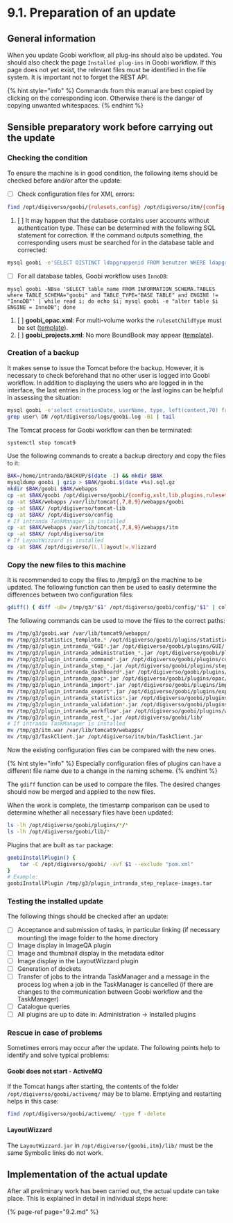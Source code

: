 # 9.1. Preparation of an update

## General information

When you update Goobi workflow, all plug-ins should also be updated. You should also check the page `Installed plug-ins` in Goobi workflow. If this page does not yet exist, the relevant files must be identified in the file system. It is important not to forget the REST API.

{% hint style="info" %}
Commands from this manual are best copied by clicking on the corresponding icon. Otherwise there is the danger of copying unwanted whitespaces.
{% endhint %}

## Sensible preparatory work before carrying out the update

### Checking the condition

To ensure the machine is in good condition, the following items should be checked before and/or after the update:

* [ ] Check configuration files for XML errors:

```bash
find /opt/digiverso/goobi/{rulesets,config} /opt/digiverso/itm/{config,templates} /etc/tomcat{,7,8,9}  -name "*.xml" -exec xmllint --noout {} \;
```

1. [ ] It may happen that the database contains user accounts without authentication type. These can be determined with the following SQL statement for correction. If the command outputs something, the corresponding users must be searched for in the database table and corrected:

```bash
mysql goobi -e'SELECT DISTINCT ldapgruppenid FROM benutzer WHERE ldapgruppenid NOT IN (SELECT ldapgruppenid FROM ldapgruppen) OR ldapgruppenid IS NULL'
```

* [ ] For all database tables, Goobi workflow uses `InnoDB`:

```text
mysql goobi -NBse 'SELECT table_name FROM INFORMATION_SCHEMA.TABLES where TABLE_SCHEMA="goobi" and TABLE_TYPE="BASE TABLE" and ENGINE != "InnoDB"' | while read i; do echo $i; mysql goobi -e "alter table $i ENGINE = InnoDB"; done
```

1. [ ] **goobi\_opac.xml**: For multi-volume works the `rulesetChildType` must be set \([template](https://github.com/intranda/goobi-workflow/blob/master/Goobi/install/config/goobi_opac.xml#L36)\).
2. [ ] **goobi\_projects.xml**: No more BoundBook may appear \([template](https://github.com/intranda/goobi-workflow/blob/master/Goobi/install/config/goobi_projects.xml)\).

### Creation of a backup

It makes sense to issue the Tomcat before the backup. However, it is necessary to check beforehand that no other user is logged into Goobi workflow. In addition to displaying the users who are logged in in the interface, the last entries in the process log or the last logins can be helpful in assessing the situation:

```bash
mysql goobi -e'select creationDate, userName, type, left(content,70) from journal order by creationDate desc limit 30'
grep user\ DN /opt/digiverso/logs/goobi.log -B1 | tail
```

The Tomcat process for Goobi workflow can then be terminated:

```bash
systemctl stop tomcat9
```

Use the following commands to create a backup directory and copy the files to it:

```bash
BAK=/home/intranda/BACKUP/$(date -I) && mkdir $BAK
mysqldump goobi | gzip > $BAK/goobi.$(date +%s).sql.gz
mkdir $BAK/goobi $BAK/webapps
cp -at $BAK/goobi /opt/digiverso/goobi/{config,xslt,lib,plugins,rulesets,scripts}
cp -at $BAK/webapps /var/lib/tomcat{,7,8,9}/webapps/goobi
cp -at $BAK/ /opt/digiverso/tomcat-lib
cp -at $BAK/ /opt/digiverso/config
# If intranda TaskManager is installed
cp -at $BAK/webapps /var/lib/tomcat{,7,8,9}/webapps/itm
cp -at $BAK/ /opt/digiverso/itm
# If LayoutWizzard is installed
cp -at $BAK /opt/digiverso/[L,l]ayout[w,W]izzard
```

### Copy the new files to this machine

It is recommended to copy the files to /tmp/g3 on the machine to be updated. The following function can then be used to easily determine the differences between two configuration files:

```bash
gdiff() { diff -uBw /tmp/g3/"$1" /opt/digiverso/goobi/config/"$1" | colordiff; }
```

The following commands can be used to move the files to the correct paths:

```bash
mv /tmp/g3/goobi.war /var/lib/tomcat9/webapps/
mv /tmp/g3/statistics_template.* /opt/digiverso/goobi/plugins/statistics/
mv /tmp/g3/plugin_intranda_*GUI*.jar /opt/digiverso/goobi/plugins/GUI/
mv /tmp/g3/plugin_intranda_administration_*.jar /opt/digiverso/goobi/plugins/administration/
mv /tmp/g3/plugin_intranda_command*.jar /opt/digiverso/goobi/plugins/command/
mv /tmp/g3/plugin_intranda_step_*.jar /opt/digiverso/goobi/plugins/step/
mv /tmp/g3/plugin_intranda_dashboard*.jar /opt/digiverso/goobi/plugins/dashboard/
mv /tmp/g3/plugin_intranda_opac*.jar /opt/digiverso/goobi/plugins/opac/
mv /tmp/g3/plugin_intranda_import*.jar /opt/digiverso/goobi/plugins/import/
mv /tmp/g3/plugin_intranda_export*.jar /opt/digiverso/goobi/plugins/export/
mv /tmp/g3/plugin_intranda_statistics*.jar /opt/digiverso/goobi/plugins/statistics/
mv /tmp/g3/plugin_intranda_validation*.jar /opt/digiverso/goobi/plugins/validation/
mv /tmp/g3/plugin_intranda_workflow*.jar /opt/digiverso/goobi/plugins/workflow/
mv /tmp/g3/plugin_intranda_rest_*.jar /opt/digiverso/goobi/lib/
# If intranda TaskManager is installed
mv /tmp/g3/itm.war /var/lib/tomcat9/webapps/
mv /tmp/g3/TaskClient.jar /opt/digiverso/itm/bin/TaskClient.jar
```

Now the existing configuration files can be compared with the new ones. 

{% hint style="info" %}
Especially configuration files of plugins can have a different file name due to a change in the naming scheme.
{% endhint %}

The `gdiff` function can be used to compare the files. The desired changes should now be merged and applied to the new files. 

When the work is complete, the timestamp comparison can be used to determine whether all necessary files have been updated:

```bash
ls -lh /opt/digiverso/goobi/plugins/*/*
ls -lh /opt/digiverso/goobi/lib/*
```

Plugins that are built as `tar` package:

```bash
goobiInstallPlugin() {
    tar -C /opt/digiverso/goobi/ -xvf $1 --exclude "pom.xml"
}
# Example:
goobiInstallPlugin /tmp/g3/plugin_intranda_step_replace-images.tar
```

### Testing the installed update

The following things should be checked after an update:

* [ ] Acceptance and submission of tasks, in particular linking \(if necessary mounting\) the image folder to the home directory 
* [ ] Image display in ImageQA plugin 
* [ ] Image and thumbnail display in the metadata editor 
* [ ] Image display in the LayoutWizzard plugin 
* [ ] Generation of dockets 
* [ ] Transfer of jobs to the intranda TaskManager and a message in the process log when a job in the TaskManager is cancelled \(if there are changes to the communication between Goobi workflow and the TaskManager\) 
* [ ] Catalogue queries
* [ ] All plugins are up to date in: Administration -> Installed plugins

### Rescue in case of problems

Sometimes errors may occur after the update. The following points help to identify and solve typical problems:

#### Goobi does not start - ActiveMQ

If the Tomcat hangs after starting, the contents of the folder `/opt/digiverso/goobi/activemq/` may be to blame. Emptying and restarting helps in this case:

```bash
find /opt/digiverso/goobi/activemq/ -type f -delete
```

#### **LayoutWizzard**

The `LayoutWizzard.jar` in `/opt/digiverso/{goobi,itm}/lib/` must be the same Symbolic links do not work.

## Implementation of the actual update

After all preliminary work has been carried out, the actual update can take place. This is explained in detail in individual steps here:

{% page-ref page="9.2.md" %}


